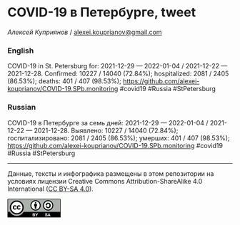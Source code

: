 COVID-19 в Петербурге, tweet
============================

*Алексей Куприянов* /
<a href="mailto:alexei.kouprianov@gmail.com" class="email">alexei.kouprianov@gmail.com</a>

### English

COVID-19 in St. Petersburg for: 2021-12-29 — 2022-01-04 / 2021-12-22 —
2021-12-28. Сonfirmed: 10227 / 14040 (72.84%); hospitalized: 2081 / 2405
(86.53%); deaths: 401 / 407 (98.53%);
<a href="https://github.com/alexei-kouprianov/COVID-19.SPb.monitoring" class="uri">https://github.com/alexei-kouprianov/COVID-19.SPb.monitoring</a>
\#covid19 \#Russia \#StPetersburg

### Russian

COVID-19 в Петербурге за семь дней: 2021-12-29 — 2022-01-04 / 2021-12-22
— 2021-12-28. Выявлено: 10227 / 14040 (72.84%); госпитализировано: 2081
/ 2405 (86.53%); умерших: 401 / 407 (98.53%);
<a href="https://github.com/alexei-kouprianov/COVID-19.SPb.monitoring" class="uri">https://github.com/alexei-kouprianov/COVID-19.SPb.monitoring</a>
\#covid19 \#Russia \#StPetersburg

------------------------------------------------------------------------

Данные, тексты и инфографика размещены в этом репозитории на условиях
лицензии Creative Commons Attribution-ShareAlike 4.0 International ([CC
BY-SA 4.0](https://creativecommons.org/licenses/by-sa/4.0/)).

![](../misc/CC-BY-SA-icon.png "CC-BY-SA")
